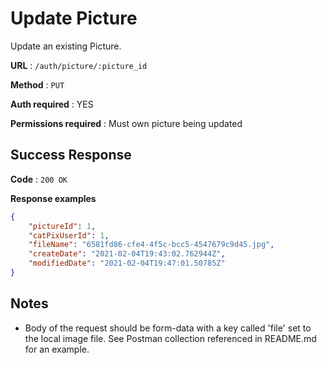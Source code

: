 # Update Picture

Update an existing Picture.

**URL** : `/auth/picture/:picture_id`

**Method** : `PUT`

**Auth required** : YES

**Permissions required** : Must own picture being updated

## Success Response

**Code** : `200 OK`

**Response examples**

```json
{
    "pictureId": 1,
    "catPixUserId": 1,
    "fileName": "6581fd86-cfe4-4f5c-bcc5-4547679c9d45.jpg",
    "createDate": "2021-02-04T19:43:02.762944Z",
    "modifiedDate": "2021-02-04T19:47:01.50785Z"
}
```

## Notes

*  Body of the request should be form-data with a key called 'file' set to the local image file. See Postman collection referenced in README.md for an example.
